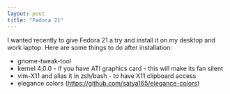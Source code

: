 ```yaml
---
layout: post
title: "Fedora 21"
---
```


I wanted recently to give Fedora 21 a try and install it on my desktop and work laptop. Here are
some things to do after installation: 

* gnome-tweak-tool
* kernel 4.0.0 - if you have ATI graphics card - this will make its fan silent 
* vim-X11 and alias it in zsh/bash - to have X11 clipboard access
* elegance colors (https://github.com/satya165/elegance-colors)



